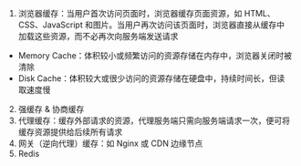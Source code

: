 1. 浏览器缓存：当用户首次访问页面时，浏览器缓存页面资源，如 HTML、CSS、JavaScript 和图片。当用户再次访问该页面时，浏览器直接从缓存中加载这些资源，而不必再次向服务端发送请求

- Memory Cache：体积较小或频繁访问的资源存储在内存中，浏览器关闭时被清除
- Disk Cache：体积较大或很少访问的资源存储在硬盘中，持续时间长，但读取速度慢

2. 强缓存 & 协商缓存
3. 代理缓存：缓存外部请求的资源，代理服务端只需向服务端请求一次，便可将缓存资源提供给后续所有请求
4. 网关（逆向代理）缓存：如 Nginx 或 CDN 边缘节点
5. Redis
